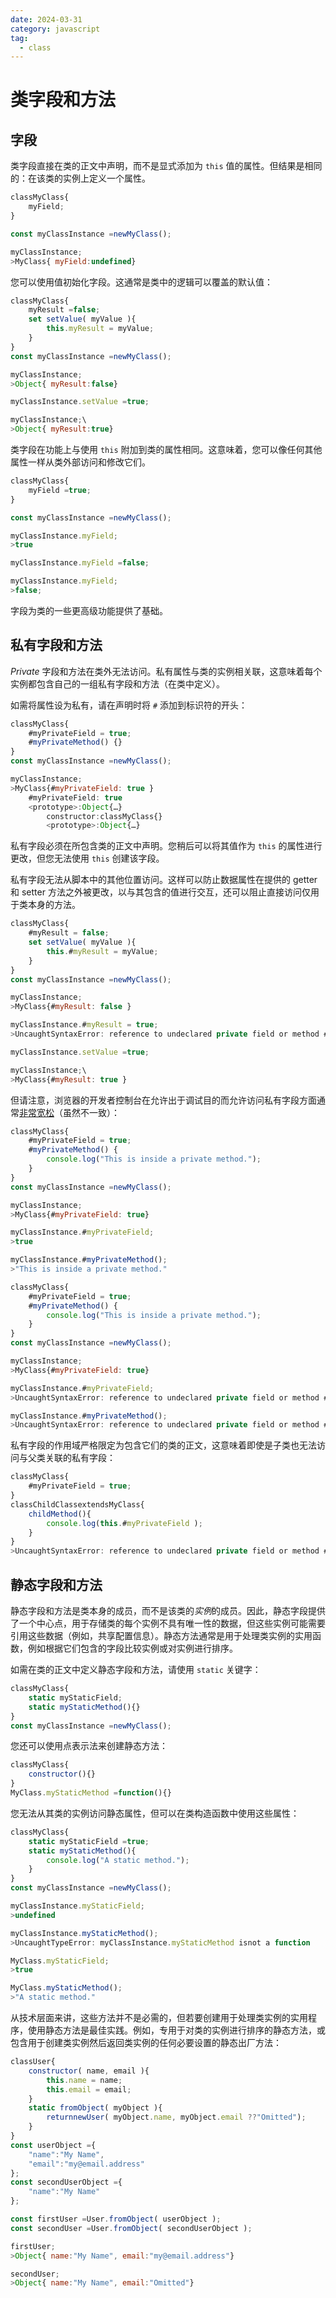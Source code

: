 ```yaml
---
date: 2024-03-31
category: javascript
tag:
  - class
---
```

# 类字段和方法

## 字段

类字段直接在类的正文中声明，而不是显式添加为 `this` 值的属性。但结果是相同的：在该类的实例上定义一个属性。

```javascript
classMyClass{
    myField;
}

const myClassInstance =newMyClass();

myClassInstance;
>MyClass{ myField:undefined}
```

您可以使用值初始化字段。这通常是类中的逻辑可以覆盖的默认值：

```javascript
classMyClass{
    myResult =false;
    set setValue( myValue ){
        this.myResult = myValue;
    }
}
const myClassInstance =newMyClass();

myClassInstance;
>Object{ myResult:false}

myClassInstance.setValue =true;

myClassInstance;\
>Object{ myResult:true}
```

类字段在功能上与使用 `this` 附加到类的属性相同。这意味着，您可以像任何其他属性一样从类外部访问和修改它们。

```javascript
classMyClass{
    myField =true;
}

const myClassInstance =newMyClass();

myClassInstance.myField;
>true

myClassInstance.myField =false;

myClassInstance.myField;
>false;
```

字段为类的一些更高级功能提供了基础。

## 私有字段和方法

*Private* 字段和方法在类外无法访问。私有属性与类的实例相关联，这意味着每个实例都包含自己的一组私有字段和方法（在类中定义）。

如需将属性设为私有，请在声明时将 `#` 添加到标识符的开头：

```javascript
classMyClass{
    #myPrivateField = true;
    #myPrivateMethod() {}
}
const myClassInstance =newMyClass();

myClassInstance;
>MyClass{#myPrivateField: true }
    #myPrivateField: true
    <prototype>:Object{…}
        constructor:classMyClass{}
        <prototype>:Object{…}
```

私有字段必须在所包含类的正文中声明。您稍后可以将其值作为 `this` 的属性进行更改，但您无法使用 `this` 创建该字段。

私有字段无法从脚本中的其他位置访问。这样可以防止数据属性在提供的 getter 和 setter 方法之外被更改，以与其包含的值进行交互，还可以阻止直接访问仅用于类本身的方法。

```javascript
classMyClass{
    #myResult = false;
    set setValue( myValue ){
        this.#myResult = myValue;
    }
}
const myClassInstance =newMyClass();

myClassInstance;
>MyClass{#myResult: false }

myClassInstance.#myResult = true;
>UncaughtSyntaxError: reference to undeclared private field or method #myResult

myClassInstance.setValue =true;

myClassInstance;\
>MyClass{#myResult: true }
```

但请注意，浏览器的开发者控制台在允许出于调试目的而允许访问私有字段方面通常[非常宽松](https://developer.chrome.com/blog/new-in-devtools-111/)（虽然不一致）：

```javascript
classMyClass{
    #myPrivateField = true;
    #myPrivateMethod() {
        console.log("This is inside a private method.");
    }
}
const myClassInstance =newMyClass();

myClassInstance;
>MyClass{#myPrivateField: true}

myClassInstance.#myPrivateField;
>true

myClassInstance.#myPrivateMethod();
>"This is inside a private method."
```

```javascript
classMyClass{
    #myPrivateField = true;
    #myPrivateMethod() {
        console.log("This is inside a private method.");
    }
}
const myClassInstance =newMyClass();

myClassInstance;
>MyClass{#myPrivateField: true}

myClassInstance.#myPrivateField;
>UncaughtSyntaxError: reference to undeclared private field or method #myPrivateField

myClassInstance.#myPrivateMethod();
>UncaughtSyntaxError: reference to undeclared private field or method #myPrivateMethod
```

私有字段的作用域严格限定为包含它们的类的正文，这意味着即使是子类也无法访问与父类关联的私有字段：

```javascript
classMyClass{
    #myPrivateField = true;
}
classChildClassextendsMyClass{
    childMethod(){
        console.log(this.#myPrivateField );
    }
}
>UncaughtSyntaxError: reference to undeclared private field or method #myPrivateField
```

## 静态字段和方法

静态字段和方法是类本身的成员，而不是该类的*实例*的成员。因此，静态字段提供了一个中心点，用于存储类的每个实例不具有唯一性的数据，但这些实例可能需要引用这些数据（例如，共享配置信息）。静态方法通常是用于处理类实例的实用函数，例如根据它们包含的字段比较实例或对实例进行排序。

如需在类的正文中定义静态字段和方法，请使用 `static` 关键字：

```javascript
classMyClass{
    static myStaticField;
    static myStaticMethod(){}
}
const myClassInstance =newMyClass();
```

您还可以使用点表示法来创建静态方法：

```javascript
classMyClass{
    constructor(){}
}
MyClass.myStaticMethod =function(){}
```

您无法从其类的实例访问静态属性，但可以在类构造函数中使用这些属性：

```javascript
classMyClass{
    static myStaticField =true;
    static myStaticMethod(){
        console.log("A static method.");
    }
}
const myClassInstance =newMyClass();

myClassInstance.myStaticField;
>undefined

myClassInstance.myStaticMethod();
>UncaughtTypeError: myClassInstance.myStaticMethod isnot a function

MyClass.myStaticField;
>true

MyClass.myStaticMethod();
>"A static method."
```

从技术层面来讲，这些方法并不是必需的，但若要创建用于处理类实例的实用程序，使用静态方法是最佳实践。例如，专用于对类的实例进行排序的静态方法，或包含用于创建类实例然后返回类实例的任何必要设置的静态出厂方法：

```javascript
classUser{
    constructor( name, email ){
        this.name = name;
        this.email = email;
    }
    static fromObject( myObject ){
        returnnewUser( myObject.name, myObject.email ??"Omitted");
    }
}
const userObject ={
    "name":"My Name",
    "email":"my@email.address"
};
const secondUserObject ={
    "name":"My Name"
};

const firstUser =User.fromObject( userObject );
const secondUser =User.fromObject( secondUserObject );

firstUser;
>Object{ name:"My Name", email:"my@email.address"}

secondUser;
>Object{ name:"My Name", email:"Omitted"}
```
